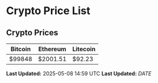 # Crypto Price List

## Crypto Prices
| Bitcoin | Ethereum | Litecoin |
| ------- | -------- | -------- |
| $99848 | $2001.51 | $92.23 |
**Last Updated:** 2025-05-08 14:59 UTC
**Last Updated:** $DATE$
